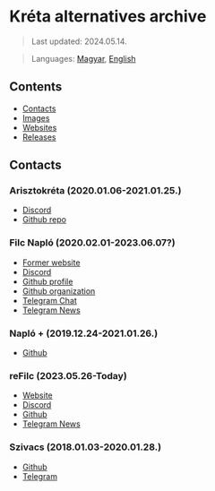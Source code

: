 # Kréta alternatives archive

> Last updated: 2024.05.14.

> Languages: [Magyar](README.md), [English](README_en.md)

## Contents

- [Contacts](#contacts)
- [Images](Images/README_en.md)
- [Websites](Sites/README_en.md)
- [Releases](Releases/README_en.md)

## Contacts

### Arisztokréta (2020.01.06-2021.01.25.)
-   [Discord](https://discord.gg/k3e2pqC)
-   [Github repo](https://github.com/Coware-Apps/ellenorzo)

### Filc Napló (2020.02.01-2023.06.07?)
-   [Former website](https://filc.vercel.app)
-   [Discord](https://discord.gg/GqzTJj5)
-   [Github profile](https://github.com/filcnaplo)
-   [Github organization](https://github.com/filc)
-   [Telegram Chat](https://t.me/filcnaplo)
-   [Telegram News](https://t.me/filcnaplo_hirlevel)

### Napló + (2019.12.24-2021.01.26.)
-   [Github](https://github.com/Coware-Apps/naplo)

### reFilc (2023.05.26-Today)
-   [Website](https://refilc.hu)
-   [Discord](https://discord.com/invite/7d6cn3Yypz)
-   [Github](https://github.com/refilc)
-   [Telegram News](https://t.me/refilc)

### Szivacs (2018.01.03-2020.01.28.)
-   [Github](https://github.com/boapps/Szivacs-Naplo)
-   [Telegram](https://t.me/eSzivacs/)